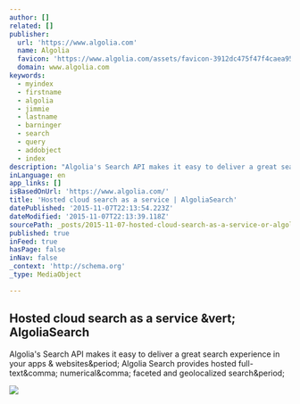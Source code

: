```yaml
---
author: []
related: []
publisher:
  url: 'https://www.algolia.com'
  name: Algolia
  favicon: 'https://www.algolia.com/assets/favicon-3912dc475f47f4caea952566a37710c6.ico'
  domain: www.algolia.com
keywords:
  - myindex
  - firstname
  - algolia
  - jimmie
  - lastname
  - barninger
  - search
  - query
  - addobject
  - index
description: "Algolia's Search API makes it easy to deliver a great search experience in your apps & websites. Algolia Search provides hosted full-text, numerical, faceted and geolocalized search."
inLanguage: en
app_links: []
isBasedOnUrl: 'https://www.algolia.com/'
title: 'Hosted cloud search as a service | AlgoliaSearch'
datePublished: '2015-11-07T22:13:54.223Z'
dateModified: '2015-11-07T22:13:39.118Z'
sourcePath: _posts/2015-11-07-hosted-cloud-search-as-a-service-or-algoliasearch.md
published: true
inFeed: true
hasPage: false
inNav: false
_context: 'http://schema.org'
_type: MediaObject

---
```

<article style=""><h1>Hosted cloud search as a service &amp;vert; AlgoliaSearch</h1><p>Algolia's Search API makes it easy to deliver a great search experience in your apps &amp; websites&amp;period; Algolia Search provides hosted full-text&amp;comma; numerical&amp;comma; faceted and geolocalized search&amp;period;</p><img src="https://www.algolia.com/assets/flat2/algolia/algolia1200x500_15Q2-1e287111c3e277c60ab350b24c0c3fce.png" /></article>
